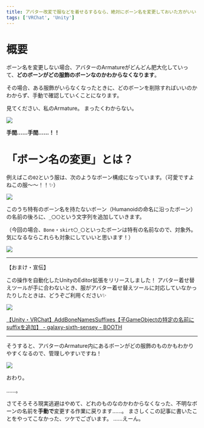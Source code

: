 ```yaml
---
title: アバター改変で服などを着せるするなら、絶対にボーン名を変更しておいた方がいい
tags: ['VRChat', 'Unity']
---
```

# 概要

ボーン名を変更しない場合、アバターのArmatureがどんどん肥大化していって、**どのボーンがどの服飾のボーンなのかわからなくなります**。

その場合、ある服飾がいらなくなったときに、どのボーンを削除すればいいのかわからず、手動で確認していくことになります。

見てください、私のArmature。
まったくわからない。

![](/2020-12-30-vrchat-we-must-do-name-bones-with-suffix/abandon.png)

**手間……手間……！！**

# 「ボーン名の変更」とは？

例えばこの`02`という服は、次のようなボーン構成になっています。（可愛ですよねこの服～～！！:sparkles:）

![](/2020-12-30-vrchat-we-must-do-name-bones-with-suffix/unnamed.png)

このうち特有のボーン名を持たないボーン（Humanoidの命名に沿ったボーン）の名前の後ろに、`_〇〇`という文字列を追加していきます。

（今回の場合、`Bone`・`skirt〇_〇`といったボーンは特有の名前なので、対象外。気になるならこれらも対象にしていいと思います！）

![](/2020-12-30-vrchat-we-must-do-name-bones-with-suffix/named.png)

- - -

【おまけ・宣伝】

この操作を自動化したUnityのEditor拡張をリリースしました！
アバター着せ替えツールが手に合わないとき、服がアバター着せ替えツールに対応していなかったりしたときは、どうぞご利用ください:sparkles:

[![](/2020-12-30-vrchat-we-must-do-name-bones-with-suffix/AddBoneNamesSuffixes.png)](https://aiya000.booth.pm/items/2615466)

[【Unity・VRChat】AddBoneNamesSuffixes【子GameObjectの特定の名前にsuffixを追加】 - galaxy-sixth-sensey - BOOTH](https://aiya000.booth.pm/items/2615466)

- - -

そうすると、アバターのArmature内にあるボーンがどの服飾のものかもわかりやすくなるので、管理しやすいですね！

![](/2020-12-30-vrchat-we-must-do-name-bones-with-suffix/clearly.png)

おわり。

……。

さてそろそろ現実逃避はやめて、どれのものなのかわからなくなった、不明なボーンの名前を**手動で**変更する作業に戻ります……。
まさしくこの記事に書いたことをやってこなかった、ツケでございます。
……えーん。
